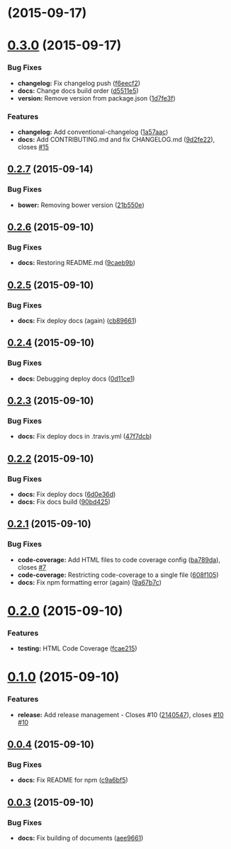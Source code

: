 <a name=""></a>
# [](https://github.com/apowers313/open-element-template/compare/v0.3.0...vundefined) (2015-09-17)




<a name="0.3.0"></a>
# [0.3.0](https://github.com/apowers313/open-element-template/compare/v0.2.7...v0.3.0) (2015-09-17)


### Bug Fixes

* **changelog:** Fix changelog push ([f6eecf2](https://github.com/apowers313/open-element-template/commit/f6eecf2))
* **docs:** Change docs build order ([d5511e5](https://github.com/apowers313/open-element-template/commit/d5511e5))
* **version:** Remove version from package.json ([1d7fe3f](https://github.com/apowers313/open-element-template/commit/1d7fe3f))

### Features

* **changelog:** Add conventional-changelog ([1a57aac](https://github.com/apowers313/open-element-template/commit/1a57aac))
* **docs:** Add CONTRIBUTING.md and fix CHANGELOG.md ([9d2fe22](https://github.com/apowers313/open-element-template/commit/9d2fe22)), closes [#15](https://github.com/apowers313/open-element-template/issues/15)



<a name="0.2.7"></a>
## [0.2.7](https://github.com/apowers313/open-element-template/compare/v0.2.6...v0.2.7) (2015-09-14)


### Bug Fixes

* **bower:** Removing bower version ([21b550e](https://github.com/apowers313/open-element-template/commit/21b550e))



<a name="0.2.6"></a>
## [0.2.6](https://github.com/apowers313/open-element-template/compare/v0.2.5...v0.2.6) (2015-09-10)


### Bug Fixes

* **docs:** Restoring README.md ([9caeb9b](https://github.com/apowers313/open-element-template/commit/9caeb9b))



<a name="0.2.5"></a>
## [0.2.5](https://github.com/apowers313/open-element-template/compare/v0.2.4...v0.2.5) (2015-09-10)


### Bug Fixes

* **docs:** Fix deploy docs (again) ([cb89661](https://github.com/apowers313/open-element-template/commit/cb89661))



<a name="0.2.4"></a>
## [0.2.4](https://github.com/apowers313/open-element-template/compare/v0.2.3...v0.2.4) (2015-09-10)


### Bug Fixes

* **docs:** Debugging deploy docs ([0d11ce1](https://github.com/apowers313/open-element-template/commit/0d11ce1))



<a name="0.2.3"></a>
## [0.2.3](https://github.com/apowers313/open-element-template/compare/v0.2.2...v0.2.3) (2015-09-10)


### Bug Fixes

* **docs:** Fix deploy docs in .travis.yml ([47f7dcb](https://github.com/apowers313/open-element-template/commit/47f7dcb))



<a name="0.2.2"></a>
## [0.2.2](https://github.com/apowers313/open-element-template/compare/v0.2.1...v0.2.2) (2015-09-10)


### Bug Fixes

* **docs:** Fix deploy docs ([6d0e36d](https://github.com/apowers313/open-element-template/commit/6d0e36d))
* **docs:** Fix docs build ([90bd425](https://github.com/apowers313/open-element-template/commit/90bd425))



<a name="0.2.1"></a>
## [0.2.1](https://github.com/apowers313/open-element-template/compare/v0.2.0...v0.2.1) (2015-09-10)


### Bug Fixes

* **code-coverage:** Add HTML files to code coverage config ([ba789da](https://github.com/apowers313/open-element-template/commit/ba789da)), closes [#7](https://github.com/apowers313/open-element-template/issues/7)
* **code-coverage:** Restricting code-coverage to a single file ([608f105](https://github.com/apowers313/open-element-template/commit/608f105))
* **docs:** Fix npm formatting error (again) ([9a67b7c](https://github.com/apowers313/open-element-template/commit/9a67b7c))



<a name="0.2.0"></a>
# [0.2.0](https://github.com/apowers313/open-element-template/compare/v0.1.0...v0.2.0) (2015-09-10)


### Features

* **testing:** HTML Code Coverage ([fcae215](https://github.com/apowers313/open-element-template/commit/fcae215))



<a name="0.1.0"></a>
# [0.1.0](https://github.com/apowers313/open-element-template/compare/v0.0.4...v0.1.0) (2015-09-10)


### Features

* **release:** Add release management - Closes #10 ([2140547](https://github.com/apowers313/open-element-template/commit/2140547)), closes [#10](https://github.com/apowers313/open-element-template/issues/10) [#10](https://github.com/apowers313/open-element-template/issues/10)



<a name="0.0.4"></a>
## [0.0.4](https://github.com/apowers313/open-element-template/compare/v0.0.3...v0.0.4) (2015-09-10)


### Bug Fixes

* **docs:** Fix README for npm ([c9a6bf5](https://github.com/apowers313/open-element-template/commit/c9a6bf5))



<a name="0.0.3"></a>
## [0.0.3](https://github.com/apowers313/open-element-template/compare/aee9661...v0.0.3) (2015-09-10)


### Bug Fixes

* **docs:** Fix building of documents ([aee9661](https://github.com/apowers313/open-element-template/commit/aee9661))




